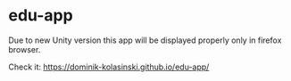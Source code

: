 # edu-app

Due to new Unity version this app will be displayed properly only in firefox browser.


Check it: https://dominik-kolasinski.github.io/edu-app/
